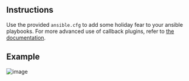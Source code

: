 ## Instructions

Use the provided `ansible.cfg` to add some holiday fear to your ansible
playbooks.  For more advanced use of callback plugins, refer to [the
documentation](https://docs.ansible.com/ansible/devel/plugins/callback.html#enabling-callback-plugins).

## Example

![image](https://user-images.githubusercontent.com/214912/33945031-dcfb33a8-dfeb-11e7-90e9-ac9537b851a1.gif)
